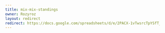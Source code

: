 ```yaml
---
title: mix-mix-standings
owner: Rozyroz
layout: redirect
redirect: https://docs.google.com/spreadsheets/d/e/2PACX-1vTwsrcTpYSfT_ZPm4f9cTRmkfPYUc8SdLgqUJd0skNSycFMIYNNLtkFzhoyk0QIzV8XTqJsHydXhVqN/pubhtml
---
```

